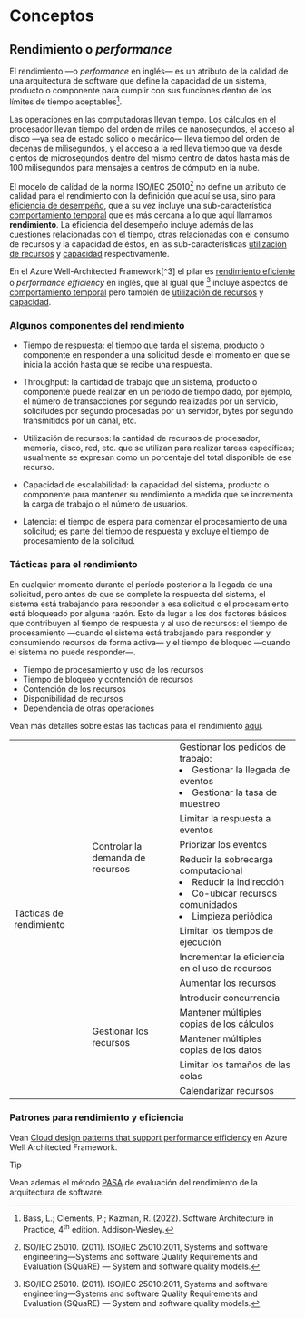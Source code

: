 # Conceptos

## Rendimiento o *performance*

El rendimiento —o *performance* en inglés— es un atributo de la calidad de una
arquitectura de software que define la capacidad de un sistema, producto o
componente para cumplir con sus funciones dentro de los límites de tiempo
aceptables[^1].

[^1]: Bass, L.; Clements, P.; Kazman, R. (2022). Software Architecture in
    Practice, 4<sup>th</sup> edition. Addison-Wesley.

Las operaciones en las computadoras llevan tiempo. Los cálculos en el procesador
llevan tiempo del orden de miles de nanosegundos, el acceso al disco —ya sea de
estado sólido o mecánico— lleva tiempo del orden de decenas de milisegundos, y
el acceso a la red lleva tiempo que va desde cientos de microsegundos dentro del
mismo centro de datos hasta más de 100 milisegundos para mensajes a centros de
cómputo en la nube.

El modelo de calidad de la norma ISO/IEC 25010[^2] no define un atributo de
calidad para el rendimiento con la definición que aquí se usa, sino para
[eficiencia de desempeño](./4_Atributos_de_calidad.md#eficiencia-de-desempeño),
que a su vez incluye una sub-característica [comportamiento
temporal](./4_Atributos_de_calidad.md#comportamiento-temporal)  que es más
cercana a lo que aquí llamamos **rendimiento**. La eficiencia del desempeño
incluye además de las cuestiones relacionadas con el tiempo, otras relacionadas
con el consumo de recursos y la capacidad de éstos, en las sub-características
[utilización de recursos](./4_Atributos_de_calidad.md#utilización-de-recursos) y
[capacidad](./4_Atributos_de_calidad.md#capacidad) respectivamente.

[^2]: ISO/IEC 25010. (2011). ISO/IEC 25010:2011, Systems and software
    engineering—Systems and software Quality Requirements and Evaluation
    (SQuaRE) — System and software quality models.

En el Azure Well-Architected Framework[^3] el pilar es [rendimiento
eficiente](https://learn.microsoft.com/en-us/azure/well-architected/performance-efficiency/)
o *performance efficiency* en inglés, que al igual que [^2] incluye aspectos de
[comportamiento temporal](./4_Atributos_de_calidad.md#comportamiento-temporal)
pero también de [utilización de
recursos](./4_Atributos_de_calidad.md#utilización-de-recursos) y
[capacidad](./4_Atributos_de_calidad.md#capacidad).

### Algunos componentes del rendimiento

* Tiempo de respuesta: el tiempo que tarda el sistema, producto o componente en
   responder a una solicitud desde el momento en que se inicia la acción hasta
   que se recibe una respuesta.

* Throughput: la cantidad de trabajo que un sistema, producto o componente
   puede realizar en un período de tiempo dado, por ejemplo, el número de
   transacciones por segundo realizadas por un servicio, solicitudes por segundo
   procesadas por un servidor, bytes por segundo transmitidos por un canal, etc.

* Utilización de recursos: la cantidad de recursos de procesador, memoria,
   disco, red, etc. que se utilizan para realizar tareas específicas; usualmente
   se expresan como un porcentaje del total disponible de ese recurso.

* Capacidad de escalabilidad: la capacidad del sistema, producto o componente
   para mantener su rendimiento a medida que se incrementa la carga de trabajo o
   el número de usuarios.

* Latencia: el tiempo de espera para comenzar el procesamiento de una
   solicitud; es parte del tiempo de respuesta y excluye el tiempo de
   procesamiento de la solicitud.

### Tácticas para el rendimiento

En cualquier momento durante el período posterior a la llegada de una solicitud,
pero antes de que se complete la respuesta del sistema, el sistema está
trabajando para responder a esa solicitud o el procesamiento está bloqueado por
alguna razón. Esto da lugar a los dos factores básicos que contribuyen al tiempo
de respuesta y al uso de recursos: el tiempo de procesamiento —cuando el sistema
está trabajando para responder y consumiendo recursos de forma activa— y el
tiempo de bloqueo —cuando el sistema no puede responder—.

* Tiempo de procesamiento y uso de los recursos
* Tiempo de bloqueo y contención de recursos
* Contención de los recursos
* Disponibilidad de recursos
* Dependencia de otras operaciones

Vean más detalles sobre estas las tácticas para el rendimiento
[aquí](/2_Tecnicas_y_herramientas/2_5_2_Tacticas_rendimiento.md).

<table>
  <tr>
    <td rowspan="12">Tácticas de rendimiento</td>
    <td rowspan="6">Controlar la demanda de recursos</td>
    <td>
      Gestionar los pedidos de trabajo:<br>
      <li>Gestionar la llegada de eventos</li>
      <li>Gestionar la tasa de muestreo</li>
   </td>
  </tr>
  <tr>
   <td>Limitar la respuesta a eventos</td>
  </tr>
   <td>Priorizar los eventos</td>
  <tr>
   <td>
      Reducir la sobrecarga computacional
      <li>Reducir la indirección</li>
      <li>Co-ubicar recursos comunidados</li>
      <li>Limpieza periódica</li>
   </td>
  </tr>
  <tr>
    <td>Limitar los tiempos de ejecución</td>
  </tr>
  <tr>
    <td>Incrementar la eficiencia en el uso de recursos</td>
  </tr>
  <tr>
    <td rowspan="6">Gestionar los recursos</td>
    <td>Aumentar los recursos</td>
  </tr>
  <tr>
    <td>Introducir concurrencia</td>
  </tr>
  <tr>
    <td>Mantener múltiples copias de los cálculos</td>
  </tr>
  <tr>
    <td>Mantener múltiples copias de los datos</td>
  </tr>
  <tr>
    <td>Limitar los tamaños de las colas</td>
  </tr>
  <tr>
    <td>Calendarizar recursos</td>
  </tr>
</table>

### Patrones para rendimiento y eficiencia

Vean [Cloud design patterns that support performance
efficiency](https://learn.microsoft.com/en-us/azure/well-architected/performance-efficiency/design-patterns)
en Azure Well Architected Framework.

> [!TIP]
> Vean además el método [PASA](/2_Tecnicas_y_herramientas/2_9_4_PASA.md) de
> evaluación del rendimiento de la arquitectura de software.

